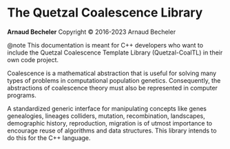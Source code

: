 
# The Quetzal Coalescence Library

**Arnaud Becheler**
Copyright © 2016-2023 Arnaud Becheler

@note
This documentation is meant for C++ developers who want to include the Quetzal
Coalescence Template Library (Quetzal-CoalTL) in their own code project.

Coalescence is a mathematical abstraction that is useful for solving many types
of problems in computational population genetics. Consequently, the abstractions of
coalescence theory must also be represented in computer programs.

A standardized generic interface for manipulating concepts like genes genealogies, 
lineages colliders, mutation, recombination, landscapes,
demographic history,
reproduction, migration is of utmost importance to
encourage reuse of algorithms and data structures. This library intends to do this
for the C++ language.
